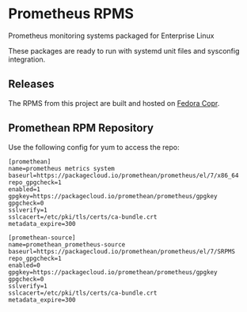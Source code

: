 # Prometheus RPMS
Prometheus monitoring systems packaged for Enterprise Linux

These packages are ready to run with systemd unit files and sysconfig
integration.

## Releases
The RPMS from this project are built and hosted on [Fedora Copr](https://copr.fedorainfracloud.org/coprs/oshu/).

## Promethean RPM Repository
Use the following config for yum to access the repo:

    [promethean]
    name=prometheus metrics system
    baseurl=https://packagecloud.io/promethean/prometheus/el/7/x86_64
    repo_gpgcheck=1
    enabled=1
    gpgkey=https://packagecloud.io/promethean/prometheus/gpgkey
    gpgcheck=0
    sslverify=1
    sslcacert=/etc/pki/tls/certs/ca-bundle.crt
    metadata_expire=300

    [promethean-source]
    name=promethean_prometheus-source
    baseurl=https://packagecloud.io/promethean/prometheus/el/7/SRPMS
    repo_gpgcheck=1
    enabled=0
    gpgkey=https://packagecloud.io/promethean/prometheus/gpgkey
    gpgcheck=0
    sslverify=1
    sslcacert=/etc/pki/tls/certs/ca-bundle.crt
    metadata_expire=300

